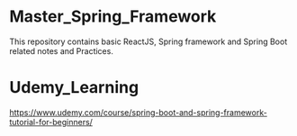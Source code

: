 # Master_Spring_Framework

This repository contains basic ReactJS, Spring framework and Spring Boot related notes and Practices.

# Udemy_Learning
https://www.udemy.com/course/spring-boot-and-spring-framework-tutorial-for-beginners/
